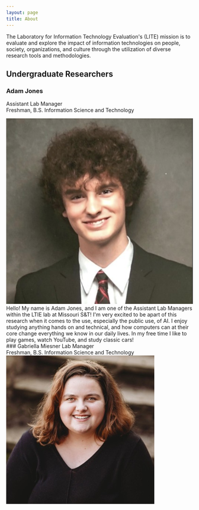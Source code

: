 ```yaml
---
layout: page
title: About
---
```


<p class="message">
  The Laboratory for Information Technology Evaluation's (LITE) mission is to evaluate and explore the impact of information technologies on people, society, organizations, and culture through the utilization of diverse research tools and methodologies. </p>

## Undergraduate Researchers
### Adam Jones
<span class = "grey"> Assistant Lab Manager </span>
<br>
 <span class = "gray">Freshman, B.S. Information Science and Technology</span>
<div class = "flex-row">
<img src = "assets/adam.png" class = "headshots"/>
Hello! My name is Adam Jones, and I am one of the Assistant Lab Managers within the LTIE lab at Missouri S&T! I'm very excited to be apart of this research when it comes to the use, especially the public use, of AI. I enjoy studying anything hands on and technical, and how computers can at their core change everything we know in our daily lives. In my free time I like to play games, watch YouTube, and study classic cars!
</div>
### Gabriella Miesner
 <span class = "grey"> Lab Manager </span>
 <br>
 <span class = "gray">Freshman, B.S. Information Science and Technology</span>
<div class = "flex-row">
<img src = "assets/gabriella.jpg" class = "headshots"/>

</div>
